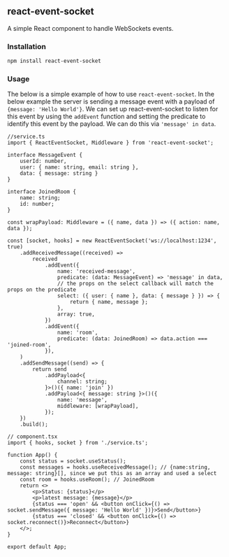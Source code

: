 ## react-event-socket

A simple React component to handle WebSockets events.

### Installation

```bash
npm install react-event-socket
```

### Usage
The below is a simple example of how to use `react-event-socket`.
In the below example the server is sending a message event with a payload of `{message: 'Hello World'}`.
We can set up react-event-socket to listen for this event by using the `addEvent` function and setting the predicate to identify this event by the payload. We can do this via `'message' in data`.
```tsx
//service.ts
import { ReactEventSocket, Middleware } from 'react-event-socket';

interface MessageEvent {
    userId: number,
    user: { name: string, email: string },
    data: { message: string }
}

interface JoinedRoom {
    name: string;
    id: number;
}

const wrapPayload: Middleware = ({ name, data }) => ({ action: name, data });

const [socket, hooks] = new ReactEventSocket('ws://localhost:1234', true)
    .addReceivedMessage((received) =>
        received
            .addEvent({
                name: 'received-message',
                predicate: (data: MessageEvent) => 'message' in data,
                // the props on the select callback will match the props on the predicate
                select: ({ user: { name }, data: { message } }) => {
                    return { name, message };
                },
                array: true,
            })
            .addEvent({
                name: 'room',
                predicate: (data: JoinedRoom) => data.action === 'joined-room',
            }),
    )
    .addSendMessage((send) => {
        return send
            .addPayload<{
                channel: string;
            }>()({ name: 'join' })
            .addPayload<{ message: string }>()({
                name: 'message',
                middleware: [wrapPayload],
            });
    })
    .build();
```

```tsx
// component.tsx
import { hooks, socket } from './service.ts';

function App() {
    const status = socket.useStatus();
    const messages = hooks.useReceivedMessage(); // {name:string, message: string}[], since we put this as an array and used a select
    const room = hooks.useRoom(); // JoinedRoom
    return <>
        <p>Status: {status}</p>
        <p>latest message: {message}</p>
        {status === 'open' && <button onClick={() => socket.sendMessage({ message: 'Hello World' })}>Send</button>}
        {status === 'closed' && <button onClick={() => socket.reconnect()}>Reconnect</button>}
    </>;
}

export default App;
```